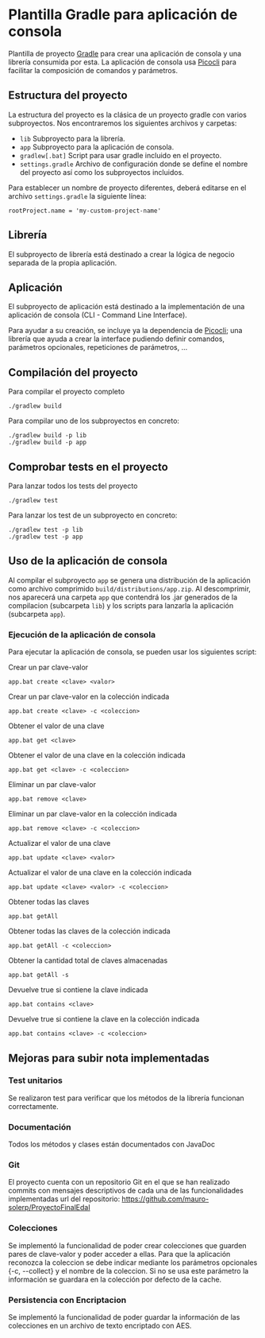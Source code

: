 # Plantilla Gradle para aplicación de consola

Plantilla de proyecto [Gradle][gradle] para crear una aplicación de consola
y una librería consumida por esta. La aplicación de consola usa [Picocli][picocli] 
para facilitar la composición de comandos y parámetros.

## Estructura del proyecto

La estructura del proyecto es la clásica de un proyecto
gradle con varios subproyectos. Nos encontraremos los 
siguientes archivos y carpetas:

- `lib` Subproyecto para la librería.
- `app` Subproyecto para la aplicación de consola.
- `gradlew[.bat]` Script para usar gradle incluido en el proyecto.
- `settings.gradle` Archivo de configuración donde se define el nombre del proyecto
  así como los subproyectos incluidos.

Para establecer un nombre de proyecto diferentes, deberá
editarse en el archivo `settings.gradle` la siguiente línea:

```
rootProject.name = 'my-custom-project-name'
```

## Librería
El subproyecto de librería está destinado a crear la lógica
de negocio separada de la propia aplicación. 

## Aplicación
El subproyecto de aplicación está destinado a la implementación de
una aplicación de consola (CLI - Command Line Interface).

Para ayudar a su creación, se incluye ya la dependencia de [Picocli][picocli]; una
librería que ayuda a crear la interface pudiendo definir comandos, parámetros
opcionales, repeticiones de parámetros, ...

## Compilación del proyecto
Para compilar el proyecto completo
```
./gradlew build
```

Para compilar uno de los subproyectos en concreto:
```
./gradlew build -p lib
./gradlew build -p app
```
## Comprobar tests en el proyecto
Para lanzar todos los tests del proyecto
```
./gradlew test
```

Para lanzar los test de un subproyecto en concreto:
```
./gradlew test -p lib
./gradlew test -p app
```
## Uso de la aplicación de consola

Al compilar el subproyecto `app` se genera una distribución de la
aplicación como archivo comprimido `build/distributions/app.zip`. 
Al descomprimir, nos aparecerá una carpeta `app` que contendrá los .jar
generados de la compilacion (subcarpeta `lib`) y los scripts para 
lanzarla la aplicación (subcarpeta `app`).

### Ejecución de la aplicación de consola

Para ejecutar la aplicación de consola, se pueden usar los siguientes script:

Crear un par clave-valor
```
app.bat create <clave> <valor>
```
Crear un par clave-valor en la colección indicada
```
app.bat create <clave> -c <coleccion>
```
Obtener el valor de una clave
```
app.bat get <clave>
```
Obtener el valor de una clave en la colección indicada
```
app.bat get <clave> -c <coleccion>
```
Eliminar un par clave-valor
```
app.bat remove <clave>
```
Eliminar un par clave-valor en la colección indicada
```
app.bat remove <clave> -c <coleccion>
```
Actualizar el valor de una clave
```
app.bat update <clave> <valor>
```
Actualizar el valor de una clave en la colección indicada
```
app.bat update <clave> <valor> -c <coleccion>
```
Obtener todas las claves
```
app.bat getAll
```
Obtener todas las claves de la colección indicada
```
app.bat getAll -c <coleccion>
```
Obtener la cantidad total de claves almacenadas
```
app.bat getAll -s
```
Devuelve true si contiene la clave indicada
```
app.bat contains <clave>
```
Devuelve true si contiene la clave en la colección indicada
```
app.bat contains <clave> -c <coleccion>
```

## Mejoras para subir nota implementadas

### Test unitarios
Se realizaron test para verificar que los métodos de la librería funcionan correctamente.

### Documentación
Todos los métodos y clases están documentados con JavaDoc

### Git
El proyecto cuenta con un repositorio Git en el que se han realizado commits con mensajes descriptivos de cada una de las funcionalidades implementadas
url del repositorio: https://github.com/mauro-solerp/ProyectoFinalEdaI

### Colecciones
Se implementó la funcionalidad de poder crear colecciones que guarden pares de clave-valor y poder acceder a ellas.
Para que la aplicación reconozca la coleccion se debe indicar mediante los parámetros opcionales {-c, --collect} y el nombre de la coleccion.
Si no se usa este parámetro la información se guardara en la colección por defecto de la cache.

### Persistencia con Encriptacion
Se implementó la funcionalidad de poder guardar la información de las colecciones en un archivo de texto encriptado con AES.



[gradle]: https://gradle.org
[picocli]: https://picocli.info